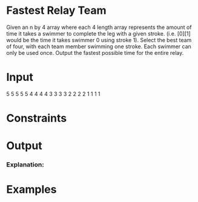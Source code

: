 # Fastest Relay Team
Given an n by 4 array where each 4 length array represents the amount of time it takes a swimmer to complete the leg with a given stroke. (i.e. [0][1] would be the time it takes swimmer 0 using stroke 1). Select the best team of four, with each team member swimming one stroke. Each swimmer can only be used once. Output the fastest possible time for the entire relay.

# Input
5
5 5 5 5
4 4 4 4
3 3 3 3
2 2 2 2
1 1 1 1

# Constraints


# Output


### Explanation:


# Examples

